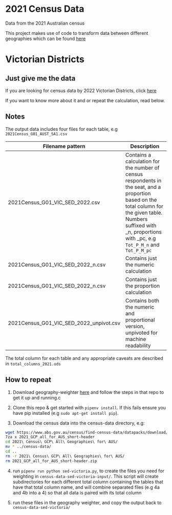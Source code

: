 # 2021 Census Data
Data from the 2021 Australian census

This project makes use of code to transform data between different geographies which can be found [here](https://github.com/jaketclarke/geography-weighter/)

# Victorian Districts

## Just give me the data

If you are looking for census data by 2022 Victorian Districts, click [here](https://github.com/jaketclarke/census-2021/tree/main/census-data-sed-victoria)

If you want to know more about it and or repeat the calculation, read below.

## Notes

The output data includes four files for each table, e.g `2021Census_G01_AUST_SA1.csv`

|Filename pattern | Description |
|--|--|
|2021Census_G01_VIC_SED_2022.csv | Contains a calculation for the number of census respondents in the seat, and a proportion based on the total column for the given table. Numbers suffixed with _n, proportions with _pc, e.g `Tot_P_M_n` and `Tot_P_M_pc` |
|2021Census_G01_VIC_SED_2022_n.csv | Contains just the numeric calculation |
|2021Census_G01_VIC_SED_2022_n.csv | Contains just the proportion calculation |
|2021Census_G01_VIC_SED_2022_unpivot.csv | Contains both the numeric and proportional version, unpivoted for machine readability |

The total column for each table and any appropriate caveats are described in `total_columns_2021.ods`

## How to repeat

1. Download geography-weighter [here](https://github.com/jaketclarke/geography-weighter/) and follow the steps in that repo to get it up and running.c

2. Clone this repo & get started with `pipenv install`. If this fails ensure you have pip installed (e.g `sudo apt-get install pip`).

3. Download the census data into the census-data directory, e.g:

```bash
wget https://www.abs.gov.au/census/find-census-data/datapacks/download/2021_GCP_all_for_AUS_short-header.zip
7za x 2021_GCP_all_for_AUS_short-header
cd 2021\ Census\ GCP\ All\ Geographies\ for\ AUS/
mv * ../census-data/
cd ..
rm -r 2021\ Census\ GCP\ All\ Geographies\ for\ AUS/
rm 2021_GCP_all_for_AUS_short-header.zip
```

4. run `pipenv run python sed-victoria.py`, to create the files you need for weighting in `census-data-sed-victoria-input/`. This script will create subdirectories for each different total column containing the tables that have that total column name, and will combine separated files (e.g 4a and 4b into a 4) so that all data is paired with its total column

5. run these files in the geography weighter, and copy the output back to `census-data-sed-victoria/`